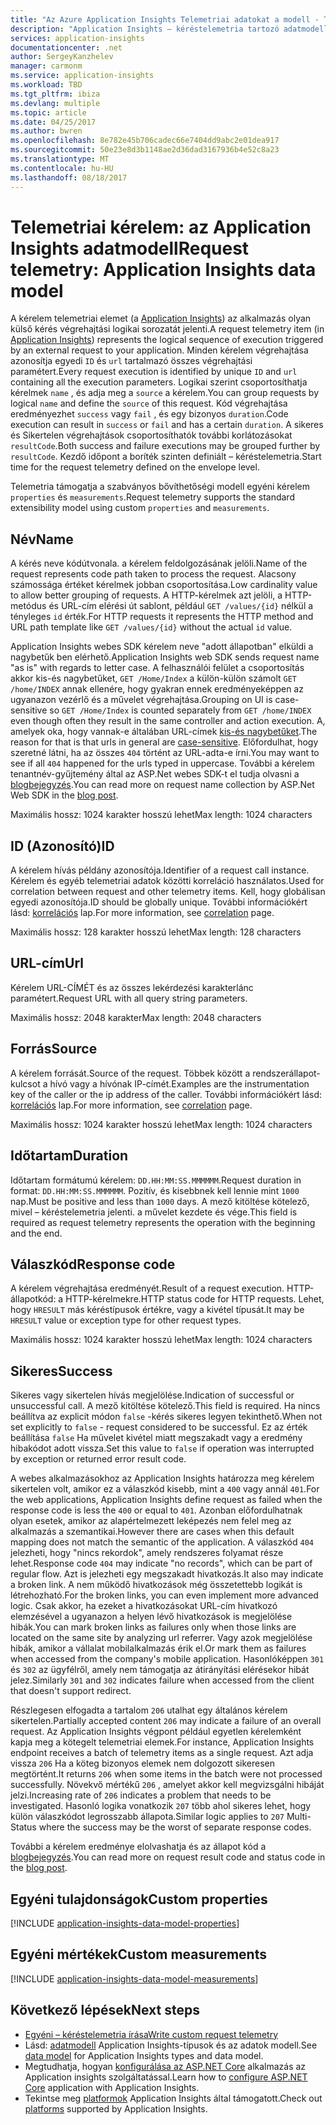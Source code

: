 ```yaml
---
title: "Az Azure Application Insights Telemetriai adatokat a modell - Telemetriai kérelem |} Microsoft Docs"
description: "Application Insights – kéréstelemetria tartozó adatmodell"
services: application-insights
documentationcenter: .net
author: SergeyKanzhelev
manager: carmonm
ms.service: application-insights
ms.workload: TBD
ms.tgt_pltfrm: ibiza
ms.devlang: multiple
ms.topic: article
ms.date: 04/25/2017
ms.author: bwren
ms.openlocfilehash: 8e782e45b706cadec66e7404dd9abc2e01dea917
ms.sourcegitcommit: 50e23e8d3b1148ae2d36dad3167936b4e52c8a23
ms.translationtype: MT
ms.contentlocale: hu-HU
ms.lasthandoff: 08/18/2017
---
```

# <a name="request-telemetry-application-insights-data-model"></a><span data-ttu-id="8d671-103">Telemetriai kérelem: az Application Insights adatmodell</span><span class="sxs-lookup"><span data-stu-id="8d671-103">Request telemetry: Application Insights data model</span></span>

<span data-ttu-id="8d671-104">A kérelem telemetriai elemet (a [Application Insights](app-insights-overview.md)) az alkalmazás olyan külső kérés végrehajtási logikai sorozatát jelenti.</span><span class="sxs-lookup"><span data-stu-id="8d671-104">A request telemetry item (in [Application Insights](app-insights-overview.md)) represents the logical sequence of execution triggered by an external request to your application.</span></span> <span data-ttu-id="8d671-105">Minden kérelem végrehajtása azonosítja egyedi `ID` és `url` tartalmazó összes végrehajtási paramétert.</span><span class="sxs-lookup"><span data-stu-id="8d671-105">Every request execution is identified by unique `ID` and `url` containing all the execution parameters.</span></span> <span data-ttu-id="8d671-106">Logikai szerint csoportosíthatja kérelmek `name` , és adja meg a `source` a kérelem.</span><span class="sxs-lookup"><span data-stu-id="8d671-106">You can group requests by logical `name` and define the `source` of this request.</span></span> <span data-ttu-id="8d671-107">Kód végrehajtása eredményezhet `success` vagy `fail` , és egy bizonyos `duration`.</span><span class="sxs-lookup"><span data-stu-id="8d671-107">Code execution can result in `success` or `fail` and has a certain `duration`.</span></span> <span data-ttu-id="8d671-108">A sikeres és Sikertelen végrehajtások csoportosíthatók további korlátozásokat `resultCode`.</span><span class="sxs-lookup"><span data-stu-id="8d671-108">Both success and failure executions may be grouped further by `resultCode`.</span></span> <span data-ttu-id="8d671-109">Kezdő időpont a boríték szinten definiált – kéréstelemetria.</span><span class="sxs-lookup"><span data-stu-id="8d671-109">Start time for the request telemetry defined on the envelope level.</span></span>

<span data-ttu-id="8d671-110">Telemetria támogatja a szabványos bővíthetőségi modell egyéni kérelem `properties` és `measurements`.</span><span class="sxs-lookup"><span data-stu-id="8d671-110">Request telemetry supports the standard extensibility model using custom `properties` and `measurements`.</span></span>

## <a name="name"></a><span data-ttu-id="8d671-111">Név</span><span class="sxs-lookup"><span data-stu-id="8d671-111">Name</span></span>

<span data-ttu-id="8d671-112">A kérés neve kódútvonala. a kérelem feldolgozásának jelöli.</span><span class="sxs-lookup"><span data-stu-id="8d671-112">Name of the request represents code path taken to process the request.</span></span> <span data-ttu-id="8d671-113">Alacsony számossága értéket kérelmek jobban csoportosítása.</span><span class="sxs-lookup"><span data-stu-id="8d671-113">Low cardinality value to allow better grouping of requests.</span></span> <span data-ttu-id="8d671-114">A HTTP-kérelmek azt jelöli, a HTTP-metódus és URL-cím elérési út sablont, például `GET /values/{id}` nélkül a tényleges `id` érték.</span><span class="sxs-lookup"><span data-stu-id="8d671-114">For HTTP requests it represents the HTTP method and URL path template like `GET /values/{id}` without the actual `id` value.</span></span>

<span data-ttu-id="8d671-115">Application Insights webes SDK kérelem neve "adott állapotban" elküldi a nagybetűk ben elérhető.</span><span class="sxs-lookup"><span data-stu-id="8d671-115">Application Insights web SDK sends request name "as is" with regards to letter case.</span></span> <span data-ttu-id="8d671-116">A felhasználói felület a csoportosítás akkor kis-és nagybetűket, `GET /Home/Index` a külön-külön számolt `GET /home/INDEX` annak ellenére, hogy gyakran ennek eredményeképpen az ugyanazon vezérlő és a művelet végrehajtása.</span><span class="sxs-lookup"><span data-stu-id="8d671-116">Grouping on UI is case-sensitive so `GET /Home/Index` is counted separately from `GET /home/INDEX` even though often they result in the same controller and action execution.</span></span> <span data-ttu-id="8d671-117">A, amelyek oka, hogy vannak-e általában URL-címek [kis-és nagybetűket](http://www.w3.org/TR/WD-html40-970708/htmlweb.html).</span><span class="sxs-lookup"><span data-stu-id="8d671-117">The reason for that is that urls in general are [case-sensitive](http://www.w3.org/TR/WD-html40-970708/htmlweb.html).</span></span> <span data-ttu-id="8d671-118">Előfordulhat, hogy szeretné látni, ha az összes `404` történt az URL-adta-e írni.</span><span class="sxs-lookup"><span data-stu-id="8d671-118">You may want to see if all `404` happened for the urls typed in uppercase.</span></span> <span data-ttu-id="8d671-119">További a kérelem tenantnév-gyűjtemény által az ASP.Net webes SDK-t el tudja olvasni a [blogbejegyzés](http://apmtips.com/blog/2015/02/23/request-name-and-url/).</span><span class="sxs-lookup"><span data-stu-id="8d671-119">You can read more on request name collection by ASP.Net Web SDK in the [blog post](http://apmtips.com/blog/2015/02/23/request-name-and-url/).</span></span>

<span data-ttu-id="8d671-120">Maximális hossz: 1024 karakter hosszú lehet</span><span class="sxs-lookup"><span data-stu-id="8d671-120">Max length: 1024 characters</span></span>

## <a name="id"></a><span data-ttu-id="8d671-121">ID (Azonosító)</span><span class="sxs-lookup"><span data-stu-id="8d671-121">ID</span></span>

<span data-ttu-id="8d671-122">A kérelem hívás példány azonosítója.</span><span class="sxs-lookup"><span data-stu-id="8d671-122">Identifier of a request call instance.</span></span> <span data-ttu-id="8d671-123">Kérelem és egyéb telemetriai adatok közötti korreláció használatos.</span><span class="sxs-lookup"><span data-stu-id="8d671-123">Used for correlation between request and other telemetry items.</span></span> <span data-ttu-id="8d671-124">Kell, hogy globálisan egyedi azonosítója.</span><span class="sxs-lookup"><span data-stu-id="8d671-124">ID should be globally unique.</span></span> <span data-ttu-id="8d671-125">További információkért lásd: [korrelációs](application-insights-correlation.md) lap.</span><span class="sxs-lookup"><span data-stu-id="8d671-125">For more information, see [correlation](application-insights-correlation.md) page.</span></span>

<span data-ttu-id="8d671-126">Maximális hossz: 128 karakter hosszú lehet</span><span class="sxs-lookup"><span data-stu-id="8d671-126">Max length: 128 characters</span></span>

## <a name="url"></a><span data-ttu-id="8d671-127">URL-cím</span><span class="sxs-lookup"><span data-stu-id="8d671-127">Url</span></span>

<span data-ttu-id="8d671-128">Kérelem URL-CÍMÉT és az összes lekérdezési karakterlánc paramétert.</span><span class="sxs-lookup"><span data-stu-id="8d671-128">Request URL with all query string parameters.</span></span>

<span data-ttu-id="8d671-129">Maximális hossz: 2048 karakter</span><span class="sxs-lookup"><span data-stu-id="8d671-129">Max length: 2048 characters</span></span>

## <a name="source"></a><span data-ttu-id="8d671-130">Forrás</span><span class="sxs-lookup"><span data-stu-id="8d671-130">Source</span></span>

<span data-ttu-id="8d671-131">A kérelem forrását.</span><span class="sxs-lookup"><span data-stu-id="8d671-131">Source of the request.</span></span> <span data-ttu-id="8d671-132">Többek között a rendszerállapot-kulcsot a hívó vagy a hívónak IP-címét.</span><span class="sxs-lookup"><span data-stu-id="8d671-132">Examples are the instrumentation key of the caller or the ip address of the caller.</span></span> <span data-ttu-id="8d671-133">További információkért lásd: [korrelációs](application-insights-correlation.md) lap.</span><span class="sxs-lookup"><span data-stu-id="8d671-133">For more information, see [correlation](application-insights-correlation.md) page.</span></span>

<span data-ttu-id="8d671-134">Maximális hossz: 1024 karakter hosszú lehet</span><span class="sxs-lookup"><span data-stu-id="8d671-134">Max length: 1024 characters</span></span>

## <a name="duration"></a><span data-ttu-id="8d671-135">Időtartam</span><span class="sxs-lookup"><span data-stu-id="8d671-135">Duration</span></span>

<span data-ttu-id="8d671-136">Időtartam formátumú kérelem: `DD.HH:MM:SS.MMMMMM`.</span><span class="sxs-lookup"><span data-stu-id="8d671-136">Request duration in format: `DD.HH:MM:SS.MMMMMM`.</span></span> <span data-ttu-id="8d671-137">Pozitív, és kisebbnek kell lennie mint `1000` nap.</span><span class="sxs-lookup"><span data-stu-id="8d671-137">Must be positive and less than `1000` days.</span></span> <span data-ttu-id="8d671-138">A mező kitöltése kötelező, mivel – kéréstelemetria jelenti. a művelet kezdete és vége.</span><span class="sxs-lookup"><span data-stu-id="8d671-138">This field is required as request telemetry represents the operation with the beginning and the end.</span></span>

## <a name="response-code"></a><span data-ttu-id="8d671-139">Válaszkód</span><span class="sxs-lookup"><span data-stu-id="8d671-139">Response code</span></span>

<span data-ttu-id="8d671-140">A kérelem végrehajtása eredményét.</span><span class="sxs-lookup"><span data-stu-id="8d671-140">Result of a request execution.</span></span> <span data-ttu-id="8d671-141">HTTP-állapotkód: a HTTP-kérelmekre.</span><span class="sxs-lookup"><span data-stu-id="8d671-141">HTTP status code for HTTP requests.</span></span> <span data-ttu-id="8d671-142">Lehet, hogy `HRESULT` más kéréstípusok értékre, vagy a kivétel típusát.</span><span class="sxs-lookup"><span data-stu-id="8d671-142">It may be `HRESULT` value or exception type for other request types.</span></span>

<span data-ttu-id="8d671-143">Maximális hossz: 1024 karakter hosszú lehet</span><span class="sxs-lookup"><span data-stu-id="8d671-143">Max length: 1024 characters</span></span>

## <a name="success"></a><span data-ttu-id="8d671-144">Sikeres</span><span class="sxs-lookup"><span data-stu-id="8d671-144">Success</span></span>

<span data-ttu-id="8d671-145">Sikeres vagy sikertelen hívás megjelölése.</span><span class="sxs-lookup"><span data-stu-id="8d671-145">Indication of successful or unsuccessful call.</span></span> <span data-ttu-id="8d671-146">A mező kitöltése kötelező.</span><span class="sxs-lookup"><span data-stu-id="8d671-146">This field is required.</span></span> <span data-ttu-id="8d671-147">Ha nincs beállítva az explicit módon `false` -kérés sikeres legyen tekinthető.</span><span class="sxs-lookup"><span data-stu-id="8d671-147">When not set explicitly to `false` - request considered to be successful.</span></span> <span data-ttu-id="8d671-148">Ez az érték beállítása `false` Ha művelet kivétel miatt megszakadt vagy a eredmény hibakódot adott vissza.</span><span class="sxs-lookup"><span data-stu-id="8d671-148">Set this value to `false` if operation was interrupted by exception or returned error result code.</span></span>

<span data-ttu-id="8d671-149">A webes alkalmazásokhoz az Application Insights határozza meg kérelem sikertelen volt, amikor ez a válaszkód kisebb, mint a `400` vagy annál `401`.</span><span class="sxs-lookup"><span data-stu-id="8d671-149">For the web applications, Application Insights define request as failed when the response code is less the `400` or equal to `401`.</span></span> <span data-ttu-id="8d671-150">Azonban előfordulhatnak olyan esetek, amikor az alapértelmezett leképezés nem felel meg az alkalmazás a szemantikai.</span><span class="sxs-lookup"><span data-stu-id="8d671-150">However there are cases when this default mapping does not match the semantic of the application.</span></span> <span data-ttu-id="8d671-151">A válaszkód `404` jelezheti, hogy "nincs rekordok", amely rendszeres folyamat része lehet.</span><span class="sxs-lookup"><span data-stu-id="8d671-151">Response code `404` may indicate "no records", which can be part of regular flow.</span></span> <span data-ttu-id="8d671-152">Azt is jelezheti egy megszakadt hivatkozás.</span><span class="sxs-lookup"><span data-stu-id="8d671-152">It also may indicate a broken link.</span></span> <span data-ttu-id="8d671-153">A nem működő hivatkozások még összetettebb logikát is létrehozható.</span><span class="sxs-lookup"><span data-stu-id="8d671-153">For the broken links, you can even implement more advanced logic.</span></span> <span data-ttu-id="8d671-154">Csak akkor, ha ezeket a hivatkozásokat URL-cím hivatkozó elemzésével a ugyanazon a helyen lévő hivatkozások is megjelölése hibák.</span><span class="sxs-lookup"><span data-stu-id="8d671-154">You can mark broken links as failures only when those links are located on the same site by analyzing url referrer.</span></span> <span data-ttu-id="8d671-155">Vagy azok megjelölése hibák, amikor a vállalat mobilalkalmazás érik el.</span><span class="sxs-lookup"><span data-stu-id="8d671-155">Or mark them as failures when accessed from the company's mobile application.</span></span> <span data-ttu-id="8d671-156">Hasonlóképpen `301` és `302` az ügyfélről, amely nem támogatja az átirányítási elérésekor hibát jelez.</span><span class="sxs-lookup"><span data-stu-id="8d671-156">Similarly `301` and `302` indicates failure when accessed from the client that doesn't support redirect.</span></span>

<span data-ttu-id="8d671-157">Részlegesen elfogadta a tartalom `206` utalhat egy általános kérelem sikertelen.</span><span class="sxs-lookup"><span data-stu-id="8d671-157">Partially accepted content `206` may indicate a failure of an overall request.</span></span> <span data-ttu-id="8d671-158">Az Application Insights végpont például egyetlen kérelemként kapja meg a kötegelt telemetriai elemek.</span><span class="sxs-lookup"><span data-stu-id="8d671-158">For instance, Application Insights endpoint receives a batch of telemetry items as a single request.</span></span> <span data-ttu-id="8d671-159">Azt adja vissza `206` Ha a köteg bizonyos elemek nem dolgozott sikeresen megtörtént.</span><span class="sxs-lookup"><span data-stu-id="8d671-159">It returns `206` when some items in the batch were not processed successfully.</span></span> <span data-ttu-id="8d671-160">Növekvő mértékű `206` , amelyet akkor kell megvizsgálni hibáját jelzi.</span><span class="sxs-lookup"><span data-stu-id="8d671-160">Increasing rate of `206` indicates a problem that needs to be investigated.</span></span> <span data-ttu-id="8d671-161">Hasonló logika vonatkozik `207` több ahol sikeres lehet, hogy külön válaszkódot legrosszabb állapota.</span><span class="sxs-lookup"><span data-stu-id="8d671-161">Similar logic applies to `207` Multi-Status where the success may be the worst of separate response codes.</span></span>

<span data-ttu-id="8d671-162">További a kérelem eredménye elolvashatja és az állapot kód a [blogbejegyzés](http://apmtips.com/blog/2016/12/03/request-success-and-response-code/).</span><span class="sxs-lookup"><span data-stu-id="8d671-162">You can read more on request result code and status code in the [blog post](http://apmtips.com/blog/2016/12/03/request-success-and-response-code/).</span></span>

## <a name="custom-properties"></a><span data-ttu-id="8d671-163">Egyéni tulajdonságok</span><span class="sxs-lookup"><span data-stu-id="8d671-163">Custom properties</span></span>

[!INCLUDE [application-insights-data-model-properties](../../includes/application-insights-data-model-properties.md)]

## <a name="custom-measurements"></a><span data-ttu-id="8d671-164">Egyéni mértékek</span><span class="sxs-lookup"><span data-stu-id="8d671-164">Custom measurements</span></span>

[!INCLUDE [application-insights-data-model-measurements](../../includes/application-insights-data-model-measurements.md)]

## <a name="next-steps"></a><span data-ttu-id="8d671-165">Következő lépések</span><span class="sxs-lookup"><span data-stu-id="8d671-165">Next steps</span></span>

- [<span data-ttu-id="8d671-166">Egyéni – kéréstelemetria írása</span><span class="sxs-lookup"><span data-stu-id="8d671-166">Write custom request telemetry</span></span>](app-insights-api-custom-events-metrics.md#trackrequest)
- <span data-ttu-id="8d671-167">Lásd: [adatmodell](application-insights-data-model.md) Application Insights-típusok és az adatok modell.</span><span class="sxs-lookup"><span data-stu-id="8d671-167">See [data model](application-insights-data-model.md) for Application Insights types and data model.</span></span>
- <span data-ttu-id="8d671-168">Megtudhatja, hogyan [konfigurálása az ASP.NET Core](app-insights-asp-net.md) alkalmazás az Application insights szolgáltatással.</span><span class="sxs-lookup"><span data-stu-id="8d671-168">Learn how to [configure ASP.NET Core](app-insights-asp-net.md) application with Application Insights.</span></span>
- <span data-ttu-id="8d671-169">Tekintse meg [platformok](app-insights-platforms.md) Application Insights által támogatott.</span><span class="sxs-lookup"><span data-stu-id="8d671-169">Check out [platforms](app-insights-platforms.md) supported by Application Insights.</span></span>
